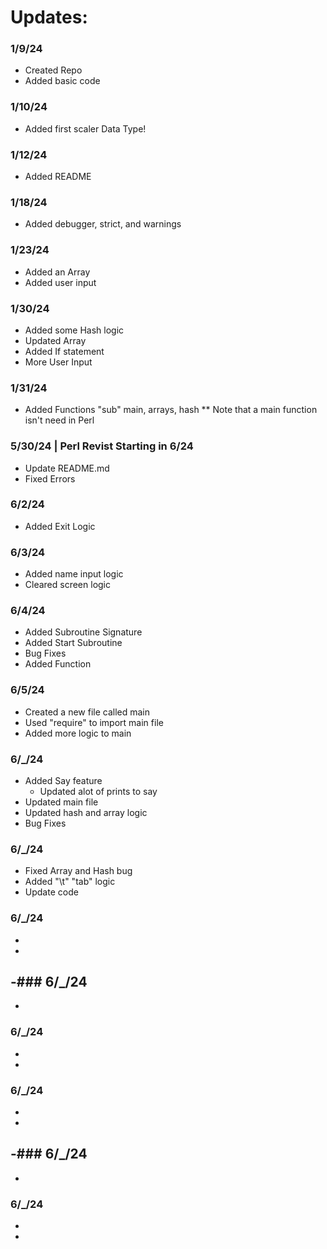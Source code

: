 # Updates:

### 1/9/24
- Created Repo
- Added basic code

### 1/10/24
- Added first scaler Data Type!

### 1/12/24
- Added README

### 1/18/24
- Added debugger, strict, and warnings

### 1/23/24
- Added an Array
- Added user input

### 1/30/24
- Added some Hash logic
- Updated Array
- Added If statement
- More User Input

### 1/31/24
- Added Functions "sub"
    main, arrays, hash 
    ** Note that a main function isn't need in Perl

### 5/30/24 | Perl Revist Starting in 6/24
- Update README.md
- Fixed Errors

### 6/2/24
- Added Exit Logic

### 6/3/24
- Added name input logic 
- Cleared screen logic

### 6/4/24
- Added Subroutine Signature
- Added Start Subroutine
- Bug Fixes
- Added Function

### 6/5/24
- Created a new file called main
- Used "require" to import main file
- Added more logic to main

### 6/_/24
- Added Say feature
    - Updated alot of prints to say
- Updated main file
- Updated hash and array logic 
- Bug Fixes

### 6/_/24
- Fixed Array and Hash bug
- Added "\t" "tab" logic
- Update code

### 6/_/24
- 
-

-### 6/_/24
- 
-

### 6/_/24
- 
-
### 6/_/24
- 
-

-### 6/_/24
- 
-

### 6/_/24
- 
-